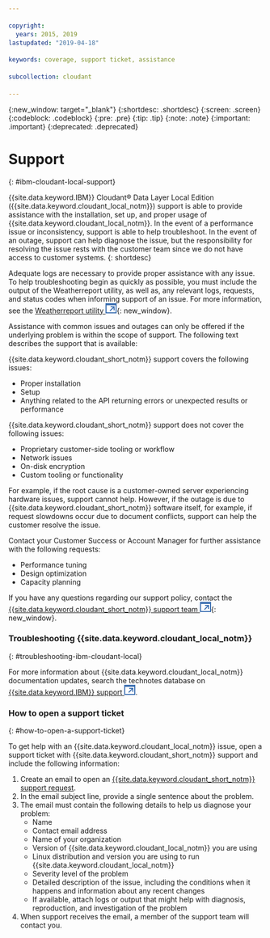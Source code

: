 ```yaml
---

copyright:
  years: 2015, 2019
lastupdated: "2019-04-18"

keywords: coverage, support ticket, assistance

subcollection: cloudant

---
```


{:new_window: target="_blank"}
{:shortdesc: .shortdesc}
{:screen: .screen}
{:codeblock: .codeblock}
{:pre: .pre}
{:tip: .tip}
{:note: .note}
{:important: .important}
{:deprecated: .deprecated}

<!-- Acrolinx: 2017-05-10 -->

# Support
{: #ibm-cloudant-local-support}

{{site.data.keyword.IBM}} Cloudant&reg; Data Layer Local Edition ({{site.data.keyword.cloudant_local_notm}}) support is able to provide assistance with the installation, set up, and proper usage of {{site.data.keyword.cloudant_local_notm}}. In the event of a performance issue or inconsistency, support is able to help troubleshoot. In the event of an outage, support can help diagnose the issue, but the responsibility for resolving the issue rests with the customer team since we do not have access to customer systems.
{: shortdesc}

Adequate logs are necessary to provide proper assistance with any issue. To help troubleshooting begin as quickly as possible, you must include the output of the Weatherreport utility, as well as, any relevant logs, requests, and status codes when informing support of an issue. For more information, see the [Weatherreport utility ![External link icon](../images/launch-glyph.svg "External link icon")](/docs/services/Cloudant?topic=cloudant-diagnose-and-troubleshoot#monitor-cluster-health-with-weatherreport){: new_window}.

Assistance with common issues and outages can only be offered if the underlying problem is within the scope of support. The following text describes the support that is available: 

{{site.data.keyword.cloudant_short_notm}} support covers the following issues:

- Proper installation
- Setup
- Anything related to the API returning errors or unexpected results or performance

{{site.data.keyword.cloudant_short_notm}} support does not cover the following issues:

- Proprietary customer-side tooling or workflow
- Network issues 
- On-disk encryption 
- Custom tooling or functionality

For example, if the root cause is a customer-owned server experiencing hardware issues, support cannot help. However, if the outage is due to {{site.data.keyword.cloudant_short_notm}} software itself, for example, if request slowdowns occur due to document conflicts, support can help the customer resolve the issue.

Contact your Customer Success or Account Manager for further assistance with the following requests:

- Performance tuning
- Design optimization
- Capacity planning

If you have any questions regarding our support policy, contact the [{{site.data.keyword.cloudant_short_notm}} support team ![External link icon](../images/launch-glyph.svg "External link icon")](mailto:support@cloudant.com){: new_window}.

### Troubleshooting {{site.data.keyword.cloudant_local_notm}}
{: #troubleshooting-ibm-cloudant-local}

For more information about {{site.data.keyword.cloudant_local_notm}} documentation updates, search the technotes database on [{{site.data.keyword.IBM}} support ![External link icon](../images/launch-glyph.svg "External link icon")](http://www-01.ibm.com/support/search.wss?q=technotes%20cloudant%20local&ibm-search=site).

### How to open a support ticket
{: #how-to-open-a-support-ticket}

To get help with an {{site.data.keyword.cloudant_local_notm}} issue, open a support ticket with {{site.data.keyword.cloudant_short_notm}} support and include the following information:

1. Create an email to open an [{{site.data.keyword.cloudant_short_notm}} support request](mailto:support@cloudant.com).
2. In the email subject line, provide a single sentence about the problem.
3. The email must contain the following details to help us diagnose your problem:
    - Name
    - Contact email address
    - Name of your organization
    - Version of {{site.data.keyword.cloudant_local_notm}} you are using
    - Linux distribution and version you are using to run {{site.data.keyword.cloudant_local_notm}}
    - Severity level of the problem
    - Detailed description of the issue, including the conditions when it happens and information about any recent changes
    - If available, attach logs or output that might help with diagnosis, reproduction, and investigation of the problem
4. When support receives the email, a member of the support team will contact you.


